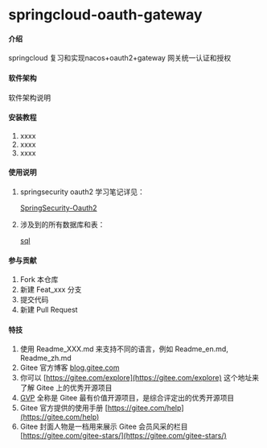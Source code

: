 # springcloud-oauth-gateway

#### 介绍
springcloud 复习和实现nacos+oauth2+gateway 网关统一认证和授权

#### 软件架构
软件架构说明


#### 安装教程

1.  xxxx
2.  xxxx
3.  xxxx

#### 使用说明

1. springsecurity oauth2 学习笔记详见：

   [SpringSecurity-Oauth2](./SpringSecurity-Oauth2.md)

2. 涉及到的所有数据库和表：

   [sql](./sql)



#### 参与贡献

1.  Fork 本仓库
2.  新建 Feat_xxx 分支
3.  提交代码
4.  新建 Pull Request


#### 特技

1.  使用 Readme\_XXX.md 来支持不同的语言，例如 Readme\_en.md, Readme\_zh.md
2.  Gitee 官方博客 [blog.gitee.com](https://blog.gitee.com)
3.  你可以 [https://gitee.com/explore](https://gitee.com/explore) 这个地址来了解 Gitee 上的优秀开源项目
4.  [GVP](https://gitee.com/gvp) 全称是 Gitee 最有价值开源项目，是综合评定出的优秀开源项目
5.  Gitee 官方提供的使用手册 [https://gitee.com/help](https://gitee.com/help)
6.  Gitee 封面人物是一档用来展示 Gitee 会员风采的栏目 [https://gitee.com/gitee-stars/](https://gitee.com/gitee-stars/)
